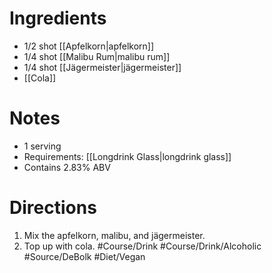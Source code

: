 # Ingredients
- 1/2 shot [[Apfelkorn|apfelkorn]]
- 1/4 shot [[Malibu Rum|malibu rum]]
- 1/4 shot [[Jägermeister|jägermeister]]
- [[Cola]]
# Notes
- 1 serving
- Requirements: [[Longdrink Glass|longdrink glass]]
- Contains 2.83% ABV
# Directions 
1. Mix the apfelkorn, malibu, and jägermeister.
2. Top up with cola.
#Course/Drink #Course/Drink/Alcoholic #Source/DeBolk #Diet/Vegan 